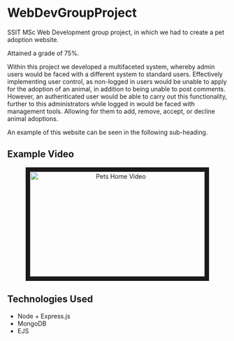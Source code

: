 # WebDevGroupProject

SSIT MSc Web Development group project, in which we had to create a pet adoption website. 

Attained a grade of 75%.

Within this project we developed a multifaceted system, whereby admin users would be faced with a different system to standard users. Effectively implementing user control, as non-logged in users would be unable to apply for the adoption of an animal, in addition to being unable to post comments. However, an authenticated user would be able to carry out this functionality, further to this administrators while logged in would be faced with management tools. Allowing for them to add, remove, accept, or decline animal adoptions.

An example of this website can be seen in the following sub-heading.

## Example Video

<p align="center">
  <a href="https://drive.google.com/file/d/1TWbRofeDnDlJrdJ8qor80b8dtrUuXDL8/view?usp=sharing" title="Pets Home">
    <img src="https://i.imgur.com/rHKqytF.png" alt="Pets Home Video" width="400" height="240" border="10"/>
  </a>
</p>

## Technologies Used

- Node + Express.js
- MongoDB
- EJS 
